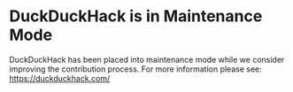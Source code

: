 # DuckDuckHack is in Maintenance Mode

DuckDuckHack has been placed into maintenance mode while we consider improving the contribution process. For more information please see: https://duckduckhack.com/
